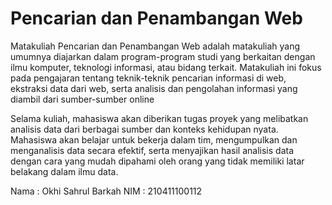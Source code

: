 # Pencarian dan Penambangan Web

Matakuliah Pencarian dan Penambangan Web adalah matakuliah yang umumnya diajarkan dalam program-program studi yang berkaitan dengan ilmu komputer, teknologi informasi, atau bidang terkait. Matakuliah ini fokus pada pengajaran tentang teknik-teknik pencarian informasi di web, ekstraksi data dari web, serta analisis dan pengolahan informasi yang diambil dari sumber-sumber online

Selama kuliah, mahasiswa akan diberikan tugas proyek yang melibatkan analisis data dari berbagai sumber dan konteks kehidupan nyata. Mahasiswa akan belajar untuk bekerja dalam tim, mengumpulkan dan menganalisis data secara efektif, serta menyajikan hasil analisis data dengan cara yang mudah dipahami oleh orang yang tidak memiliki latar belakang dalam ilmu data.

Nama : Okhi Sahrul Barkah
NIM  : 210411100112

```{tableofcontents}
```
